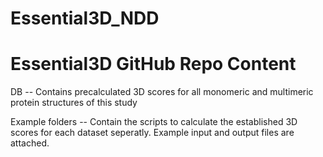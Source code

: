 # Essential3D_NDD

# Essential3D GitHub Repo Content
DB -- Contains precalculated 3D scores for all monomeric and multimeric protein structures of this study

Example folders -- Contain the scripts to calculate the established 3D scores for each dataset seperatly. Example input and output files are attached. 

